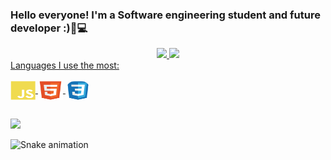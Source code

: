 ### Hello everyone! I'm a Software engineering student and future developer :)👋💻

<div align="center">
  <a href="https://github.com/sandrivitorino">
  <img height="150em" src="https://github-readme-stats.vercel.app/api?username=sandrivitorino&show_icons=true&theme=dark&include_all_commits=true&count_private=true"/>
  <img height="150em" src="https://github-readme-stats.vercel.app/api/top-langs/?username=sandrivitorino&layout=compact&langs_count=7&theme=dark"/>
</div>
  Languages I use the most:
  
  <div style="display: inline_block"><br>
  <img align="center" alt="Mila-Js" height="30" width="40" src="https://raw.githubusercontent.com/devicons/devicon/master/icons/javascript/javascript-plain.svg">
  <img align="center" alt="Mila-HTML" height="30" width="40" src="https://raw.githubusercontent.com/devicons/devicon/master/icons/html5/html5-original.svg">
  <img align="center" alt="Mila-CSS" height="30" width="40" src="https://raw.githubusercontent.com/devicons/devicon/master/icons/css3/css3-original.svg"
  <img align="right" alt="Mila-pic" height="150" style="border-radius:50px;" src="https://tgram.ru/wiki/stickers/img/BabyYoda/gif/5.gif">
</div>
  
  ##
  
 <div>
  <a href="https://www.linkedin.com/in/sandrine-vitorino-a74014205/" target="_blank"><img src="https://img.shields.io/badge/-LinkedIn-%230077B5?style=for-the-badge&logo=linkedin&logoColor=white" target="_blank"></a>   
   
![Snake animation](https://github.com/sandrivitorino/sandrivitorino/blob/output/github-contribution-grid-snake.svg)
   
</div>
